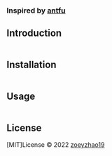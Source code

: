 ### Inspired by [antfu](https://github.com/antfu/starter-ts)

## Introduction

```js

```

## Installation

```bash

```

## Usage

```

```

## License

[MIT]License © 2022 [zoeyzhao19](https://github.com/zoeyzhao19/)
